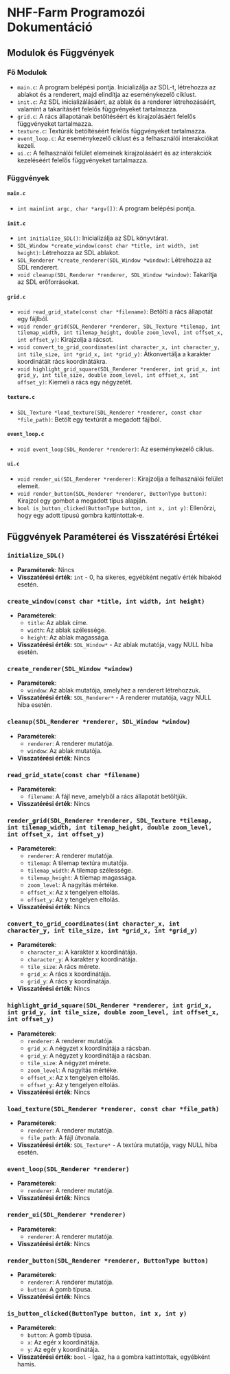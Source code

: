 # NHF-Farm Programozói Dokumentáció

## Modulok és Függvények

### Fő Modulok

- `main.c`: A program belépési pontja. Inicializálja az SDL-t, létrehozza az ablakot és a renderert, majd elindítja az eseménykezelő ciklust.
- `init.c`: Az SDL inicializálásáért, az ablak és a renderer létrehozásáért, valamint a takarításért felelős függvényeket tartalmazza.
- `grid.c`: A rács állapotának betöltéséért és kirajzolásáért felelős függvényeket tartalmazza.
- `texture.c`: Textúrák betöltéséért felelős függvényeket tartalmazza.
- `event_loop.c`: Az eseménykezelő ciklust és a felhasználói interakciókat kezeli.
- `ui.c`: A felhasználói felület elemeinek kirajzolásáért és az interakciók kezeléséért felelős függvényeket tartalmazza.

### Függvények

#### `main.c`

- `int main(int argc, char *argv[])`: A program belépési pontja.

#### `init.c`

- `int initialize_SDL()`: Inicializálja az SDL könyvtárat.
- `SDL_Window *create_window(const char *title, int width, int height)`: Létrehozza az SDL ablakot.
- `SDL_Renderer *create_renderer(SDL_Window *window)`: Létrehozza az SDL renderert.
- `void cleanup(SDL_Renderer *renderer, SDL_Window *window)`: Takarítja az SDL erőforrásokat.

#### `grid.c`

- `void read_grid_state(const char *filename)`: Betölti a rács állapotát egy fájlból.
- `void render_grid(SDL_Renderer *renderer, SDL_Texture *tilemap, int tilemap_width, int tilemap_height, double zoom_level, int offset_x, int offset_y)`: Kirajzolja a rácsot.
- `void convert_to_grid_coordinates(int character_x, int character_y, int tile_size, int *grid_x, int *grid_y)`: Átkonvertálja a karakter koordinátáit rács koordinátákra.
- `void highlight_grid_square(SDL_Renderer *renderer, int grid_x, int grid_y, int tile_size, double zoom_level, int offset_x, int offset_y)`: Kiemeli a rács egy négyzetét.

#### `texture.c`

- `SDL_Texture *load_texture(SDL_Renderer *renderer, const char *file_path)`: Betölt egy textúrát a megadott fájlból.

#### `event_loop.c`

- `void event_loop(SDL_Renderer *renderer)`: Az eseménykezelő ciklus.

#### `ui.c`

- `void render_ui(SDL_Renderer *renderer)`: Kirajzolja a felhasználói felület elemeit.
- `void render_button(SDL_Renderer *renderer, ButtonType button)`: Kirajzol egy gombot a megadott típus alapján.
- `bool is_button_clicked(ButtonType button, int x, int y)`: Ellenőrzi, hogy egy adott típusú gombra kattintottak-e.

## Függvények Paraméterei és Visszatérési Értékei

### `initialize_SDL()`

- **Paraméterek**: Nincs
- **Visszatérési érték**: `int` - 0, ha sikeres, egyébként negatív érték hibakód esetén.

### `create_window(const char *title, int width, int height)`

- **Paraméterek**:
  - `title`: Az ablak címe.
  - `width`: Az ablak szélessége.
  - `height`: Az ablak magassága.
- **Visszatérési érték**: `SDL_Window*` - Az ablak mutatója, vagy NULL hiba esetén.

### `create_renderer(SDL_Window *window)`

- **Paraméterek**:
  - `window`: Az ablak mutatója, amelyhez a renderert létrehozzuk.
- **Visszatérési érték**: `SDL_Renderer*` - A renderer mutatója, vagy NULL hiba esetén.

### `cleanup(SDL_Renderer *renderer, SDL_Window *window)`

- **Paraméterek**:
  - `renderer`: A renderer mutatója.
  - `window`: Az ablak mutatója.
- **Visszatérési érték**: Nincs

### `read_grid_state(const char *filename)`

- **Paraméterek**:
  - `filename`: A fájl neve, amelyből a rács állapotát betöltjük.
- **Visszatérési érték**: Nincs

### `render_grid(SDL_Renderer *renderer, SDL_Texture *tilemap, int tilemap_width, int tilemap_height, double zoom_level, int offset_x, int offset_y)`

- **Paraméterek**:
  - `renderer`: A renderer mutatója.
  - `tilemap`: A tilemap textúra mutatója.
  - `tilemap_width`: A tilemap szélessége.
  - `tilemap_height`: A tilemap magassága.
  - `zoom_level`: A nagyítás mértéke.
  - `offset_x`: Az x tengelyen eltolás.
  - `offset_y`: Az y tengelyen eltolás.
- **Visszatérési érték**: Nincs

### `convert_to_grid_coordinates(int character_x, int character_y, int tile_size, int *grid_x, int *grid_y)`

- **Paraméterek**:
  - `character_x`: A karakter x koordinátája.
  - `character_y`: A karakter y koordinátája.
  - `tile_size`: A rács mérete.
  - `grid_x`: A rács x koordinátája.
  - `grid_y`: A rács y koordinátája.
- **Visszatérési érték**: Nincs

### `highlight_grid_square(SDL_Renderer *renderer, int grid_x, int grid_y, int tile_size, double zoom_level, int offset_x, int offset_y)`

- **Paraméterek**:
  - `renderer`: A renderer mutatója.
  - `grid_x`: A négyzet x koordinátája a rácsban.
  - `grid_y`: A négyzet y koordinátája a rácsban.
  - `tile_size`: A négyzet mérete.
  - `zoom_level`: A nagyítás mértéke.
  - `offset_x`: Az x tengelyen eltolás.
  - `offset_y`: Az y tengelyen eltolás.
- **Visszatérési érték**: Nincs

### `load_texture(SDL_Renderer *renderer, const char *file_path)`

- **Paraméterek**:
  - `renderer`: A renderer mutatója.
  - `file_path`: A fájl útvonala.
- **Visszatérési érték**: `SDL_Texture*` - A textúra mutatója, vagy NULL hiba esetén.

### `event_loop(SDL_Renderer *renderer)`

- **Paraméterek**:
  - `renderer`: A renderer mutatója.
- **Visszatérési érték**: Nincs

### `render_ui(SDL_Renderer *renderer)`

- **Paraméterek**:
  - `renderer`: A renderer mutatója.
- **Visszatérési érték**: Nincs

### `render_button(SDL_Renderer *renderer, ButtonType button)`

- **Paraméterek**:
  - `renderer`: A renderer mutatója.
  - `button`: A gomb típusa.
- **Visszatérési érték**: Nincs

### `is_button_clicked(ButtonType button, int x, int y)`

- **Paraméterek**:
  - `button`: A gomb típusa.
  - `x`: Az egér x koordinátája.
  - `y`: Az egér y koordinátája.
- **Visszatérési érték**: `bool` - Igaz, ha a gombra kattintottak, egyébként hamis.
